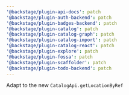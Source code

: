 ```yaml
---
'@backstage/plugin-api-docs': patch
'@backstage/plugin-auth-backend': patch
'@backstage/plugin-badges-backend': patch
'@backstage/plugin-catalog': patch
'@backstage/plugin-catalog-graph': patch
'@backstage/plugin-catalog-import': patch
'@backstage/plugin-catalog-react': patch
'@backstage/plugin-explore': patch
'@backstage/plugin-fossa': patch
'@backstage/plugin-scaffolder': patch
'@backstage/plugin-todo-backend': patch
---
```


Adapt to the new `CatalogApi.getLocationByRef`
